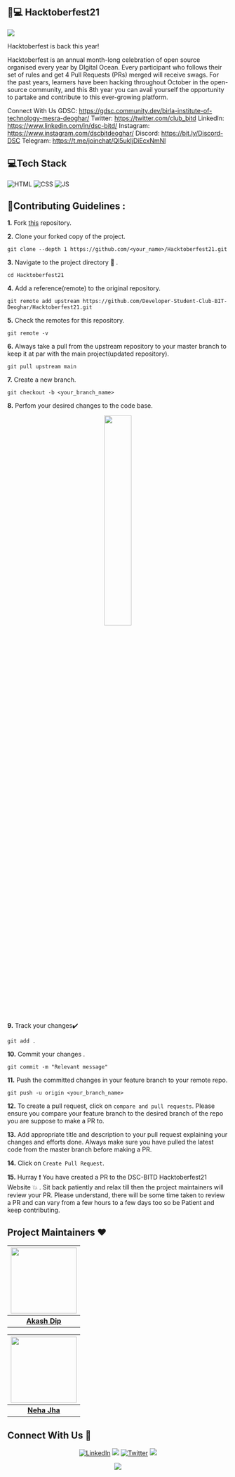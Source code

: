 
## 🏅💻 Hacktoberfest21
![](https://hacktoberfest.digitalocean.com/_nuxt/img/logo-hacktoberfest-full.f42e3b1.svg)

Hacktoberfest is back this year! 

Hacktoberfest is an annual month-long celebration of open source organised every year by DIgital Ocean. Every participant who follows their set of rules and get 4 Pull Requests (PRs) merged will receive swags. For the past years, learners have been hacking throughout October in the open-source community, and this 8th year you can avail yourself the opportunity to partake and contribute to this ever-growing platform.

Connect With Us
GDSC: https://gdsc.community.dev/birla-institute-of-technology-mesra-deoghar/
Twitter: https://twitter.com/club_bitd
LinkedIn: https://www.linkedin.com/in/dsc-bitd/
Instagram: https://www.instagram.com/dscbitdeoghar/
Discord: https://bit.ly/Discord-DSC
Telegram: https://t.me/joinchat/Ql5ukIjDiEcxNmNl

## 💻Tech Stack
 
 
  
![HTML](https://img.shields.io/badge/html5%20-%23E34F26.svg?&style=for-the-badge&logo=html5&logoColor=white)
![CSS](https://img.shields.io/badge/css3%20-%231572B6.svg?&style=for-the-badge&logo=css3&logoColor=white)
![JS](https://img.shields.io/badge/javascript%20-%23323330.svg?&style=for-the-badge&logo=javascript&logoColor=%23F7DF1E)
  


## 📌Contributing Guidelines :
**1.**  Fork [this](https://github.com/Developer-Student-Club-BIT-Deoghar/Hacktoberfest21.git) repository.

**2.**  Clone your forked copy of the project.
```
git clone --depth 1 https://github.com/<your_name>/Hacktoberfest21.git
```
**3.** Navigate to the project directory :file_folder: .
```
cd Hacktoberfest21
```
**4.** Add a reference(remote) to the original repository.
```
git remote add upstream https://github.com/Developer-Student-Club-BIT-Deoghar/Hacktoberfest21.git
```
**5.** Check the remotes for this repository.
```
git remote -v
```
**6.** Always take a pull from the upstream repository to your master branch to keep it at par with the main project(updated repository).
```
git pull upstream main
```
**7.** Create a new branch.
```
git checkout -b <your_branch_name>
```
**8.** Perfom your desired changes to the code base.
<p align="center"><img width=35% src="https://media2.giphy.com/media/L1R1tvI9svkIWwpVYr/giphy.gif?cid=ecf05e47pzi2rpig0vc8pjusra8hiai1b91zgiywvbubu9vu&rid=giphy.gif"></p>

**9.** Track your changes:heavy_check_mark: 
```
git add . 
```
**10.** Commit your changes .
```
git commit -m "Relevant message"
```
**11.** Push the committed changes in your feature branch to your remote repo.
```
git push -u origin <your_branch_name>
```
**12.** To create a pull request, click on `compare and pull requests`. Please ensure you compare your feature branch to the desired branch of the repo you are suppose to make a PR to.

**13.** Add appropriate title and description to your pull request explaining your changes and efforts done. Always make sure you have pulled the latest code from the master branch before making a PR.

**14.** Click on `Create Pull Request`.

**15.** Hurray ❗ You have created a PR to the DSC-BITD Hacktoberfest21 Website 💥 . Sit back patiently and relax till then the project maintainers will review your PR. Please understand, there will be some time taken to review a PR and can vary from a few hours to a few days too so be Patient and keep contributing.

## Project Maintainers  ❤️ 


|                                     <a href="https://github.com/kod-it"><img src="https://avatars.githubusercontent.com/kod-it" width=150px height=150px /></a>                                      |
| :-----------------------------------------------------------------------------------------------------------------------------------------------------------------------------------------------------------------------------------------------------------------: |
|                                                                                      **[Akash Dip](https://www.linkedin.com/in/akashdip/)** 



|                                     <a href="https://github.com/neha030"><img src="https://avatars.githubusercontent.com/neha030" width=150px height=150px /></a>                                      |
| :-----------------------------------------------------------------------------------------------------------------------------------------------------------------------------------------------------------------------------------------------------------------: |
|                                                                                      **[Neha Jha](https://www.linkedin.com/in/neha-jha-102062206)** 


## Connect With Us 🤝

<div align="center">

<a  href="https://www.linkedin.com/in/dsc-bitd" target="_blank"><img alt="LinkedIn" src="https://img.shields.io/badge/linkedin%20-%230077B5.svg?&style=for-the-badge&logo=linkedin&logoColor=white" /></a>
[<img src = "https://img.shields.io/badge/instagram-%23E4405F.svg?&style=for-the-badge&logo=instagram&logoColor=white">](https://instagram.com/dscbitdeoghar?utm_medium=copy_link)
 <a  href="https://twitter.com/club_bitd?s=08" target="_blank"><img alt="Twitter" src="https://img.shields.io/badge/twitter%20-%230077B5.svg?&style=for-the-badge&logo=twitter&logoColor=white" /></a>
[<img src = "https://img.shields.io/badge/discord-%23E4405F.svg?&style=for-the-badge&logo=discord&logoColor=white">](https://bit.ly/Discord-DSC)

</div>


<p align="center">
    <a href="https://gdsc.community.dev/birla-institute-of-technology-mesra-deoghar/"><img src="https://github.com/Developer-Student-Club-BIT-Deoghar/Hacktoberfest21/blob/main/Images/DSCLogo.png" /></a>
</p>

